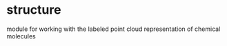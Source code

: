structure
=========

module for working with the labeled point cloud representation of chemical molecules

